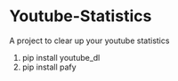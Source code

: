 # Youtube-Statistics
A project to clear up your youtube statistics

1. pip install youtube_dl
2. pip install pafy
